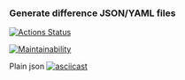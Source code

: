 ### Generate difference JSON/YAML files
[![Actions Status](https://github.com/AlexanderPotapkov/python-project-lvl2/workflows/hexlet-check/badge.svg)](https://github.com/AlexanderPotapkov/python-project-lvl2/actions)

[![Maintainability](https://api.codeclimate.com/v1/badges/2cbbc8cb7a04654b7223/maintainability)](https://codeclimate.com/github/AlexanderPotapkov/python-project-lvl2/maintainability)

Plain json
[![asciicast](https://asciinema.org/a/UTwOijdMm4OtzRPGBpKkFBheS.svg)](https://asciinema.org/a/UTwOijdMm4OtzRPGBpKkFBheS)